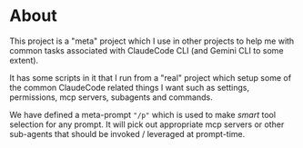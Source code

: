 # About
This project is a "meta" project which I use in other projects to help me with common tasks associated with ClaudeCode CLI  (and Gemini CLI to some extent).

It has some scripts in it that I run from a "real" project which setup some of the common ClaudeCode related things I want such as settings, permissions, mcp servers, subagents and commands.

We have defined a meta-prompt `"/p"` which is used to make _smart_ tool selection for any prompt. It will pick out appropriate mcp servers or other sub-agents that should be invoked / leveraged at prompt-time.